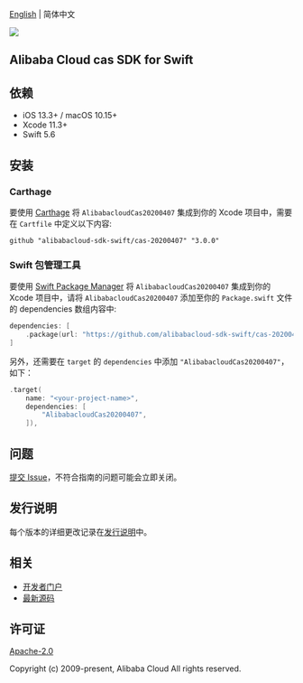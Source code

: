 [English](README.md) | 简体中文

![](https://aliyunsdk-pages.alicdn.com/icons/AlibabaCloud.svg)

## Alibaba Cloud cas SDK for Swift

## 依赖

- iOS 13.3+ / macOS 10.15+
- Xcode 11.3+
- Swift 5.6

## 安装

### Carthage

要使用 [Carthage](https://github.com/Carthage/Carthage) 将 `AlibabacloudCas20200407` 集成到你的 Xcode 项目中，需要在 `Cartfile` 中定义以下内容:

```ogdl
github "alibabacloud-sdk-swift/cas-20200407" "3.0.0"
```

### Swift 包管理工具

要使用 [Swift Package Manager](https://swift.org/package-manager/) 将 `AlibabacloudCas20200407` 集成到你的 Xcode 项目中，请将 `AlibabacloudCas20200407` 添加至你的 `Package.swift` 文件的 dependencies 数组内容中:

```swift
dependencies: [
    .package(url: "https://github.com/alibabacloud-sdk-swift/cas-20200407.git", from: "3.0.0")
]
```

另外，还需要在 `target` 的 `dependencies` 中添加 `"AlibabacloudCas20200407"`，如下：

```swift
.target(
    name: "<your-project-name>",
    dependencies: [
        "AlibabacloudCas20200407",
    ]),
```

## 问题

[提交 Issue](https://github.com/alibabacloud-sdk-swift/cas-20200407/issues/new)，不符合指南的问题可能会立即关闭。

## 发行说明

每个版本的详细更改记录在[发行说明](./ChangeLog.txt)中。

## 相关

* [开发者门户](https://next.api.aliyun.com/home)
* [最新源码](https://github.com/alibabacloud-sdk-swift/cas-20200407)

## 许可证

[Apache-2.0](http://www.apache.org/licenses/LICENSE-2.0)

Copyright (c) 2009-present, Alibaba Cloud All rights reserved.
